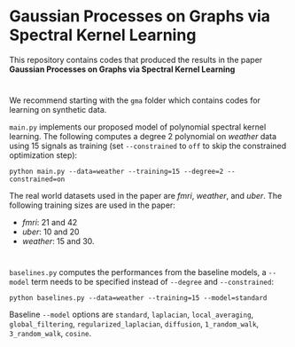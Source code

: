 # Gaussian Processes on Graphs via Spectral Kernel Learning

This repository contains codes that produced the results in the paper **Gaussian Processes on Graphs via Spectral Kernel Learning**
<!--
<a href="https://arxiv.org/abs/2006.07361" target="_blank">Gaussian Processes on Graphs via Spectral Kernel Learning</a>.
-->
# 
We recommend starting with the <code>gma</code> folder which contains codes for learning on synthetic data.

<code>main.py</code> implements our proposed model of polynomial spectral kernel learning. The following computes a degree 2 polynomial on *weather* data using 15 signals as training (set <code>--constrained</code> to <code>off</code> to skip the constrained optimization step):

```
python main.py --data=weather --training=15 --degree=2 --constrained=on
```
The real world datasets used in the paper are *fmri*, *weather*, and *uber*. The following training sizes are used in the paper: 
- *fmri*: 21 and 42
- *uber*: 10 and 20
- *weather*: 15 and 30.
#
<code>baselines.py</code> computes the performances from the baseline models, a <code>--model</code> term needs to be specified instead of <code>--degree</code> and <code>--constrained</code>:

```
python baselines.py --data=weather --training=15 --model=standard
```
Baseline <code>--model</code> options are <code>standard</code>, <code>laplacian</code>, <code>local_averaging</code>, <code>global_filtering</code>, <code>regularized_laplacian</code>, <code>diffusion</code>, <code>1_random_walk</code>, <code>3_random_walk</code>, <code>cosine</code>.
